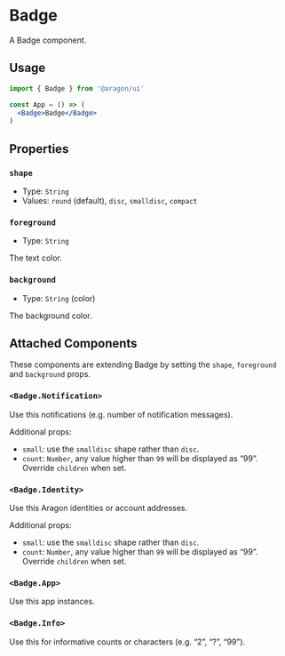 # Badge

A Badge component.

## Usage

```jsx
import { Badge } from '@aragon/ui'

const App = () => (
  <Badge>Badge</Badge>
)
```

## Properties

### `shape`

- Type: `String`
- Values: `round` (default), `disc`, `smalldisc`, `compact`

### `foreground`

- Type: `String`

The text color.

### `background`

- Type: `String` (color)

The background color.

## Attached Components

These components are extending Badge by setting the `shape`, `foreground` and `background` props.

### `<Badge.Notification>`

Use this notifications (e.g. number of notification messages).

Additional props:

- `small`: use the `smalldisc` shape rather than `disc`.
- `count`: `Number`, any value higher than `99` will be displayed as “99”. Override `children` when set.

### `<Badge.Identity>`

Use this Aragon identities or account addresses.

Additional props:

- `small`: use the `smalldisc` shape rather than `disc`.
- `count`: `Number`, any value higher than `99` will be displayed as “99”. Override `children` when set.

### `<Badge.App>`

Use this app instances.

### `<Badge.Info>`

Use this for informative counts or characters (e.g. “2”, “?”, “99”).
